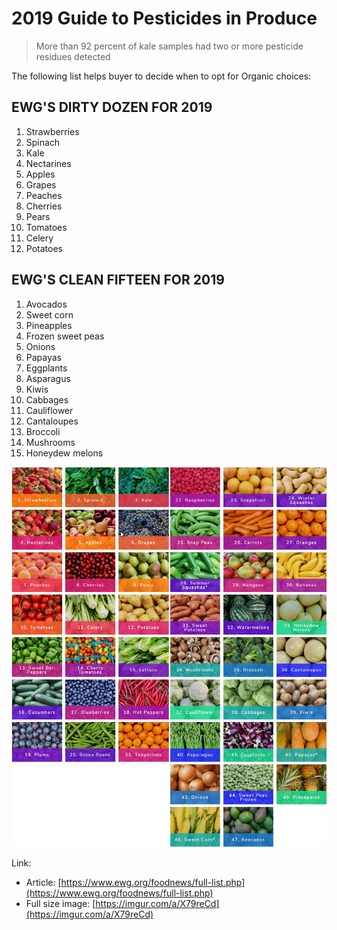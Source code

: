 # 2019 Guide to Pesticides in Produce

> More than 92 percent of kale samples had two or more pesticide residues detected

The following list helps buyer to decide when to opt for Organic choices:

## EWG'S DIRTY DOZEN FOR 2019

1. Strawberries
2. Spinach
3. Kale
4. Nectarines
5. Apples
6. Grapes
7. Peaches
8. Cherries
9. Pears
10. Tomatoes
11. Celery
12. Potatoes

## **EWG'S CLEAN FIFTEEN FOR 2019**

1. Avocados
2. Sweet corn
3. Pineapples
4. Frozen sweet peas
5. Onions
6. Papayas
7. Eggplants
8. Asparagus
9. Kiwis
10. Cabbages
11. Cauliflower
12. Cantaloupes
13. Broccoli
14. Mushrooms
15. Honeydew melons

![\*Strawberries tops the Dirtiest List](../../.gitbook/assets/dirty_full_list.png)

Link:   
- Article: [https://www.ewg.org/foodnews/full-list.php](https://www.ewg.org/foodnews/full-list.php)  
- Full size image: [https://imgur.com/a/X79reCd](https://imgur.com/a/X79reCd)  




